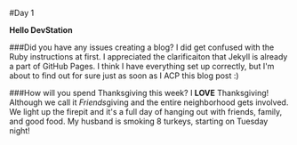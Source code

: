 #Day 1 

**Hello DevStation**

###Did you have any issues creating a blog?
I did get confused with the Ruby instructions at first. I appreciated the clarificaiton that Jekyll is already a part of GitHub Pages. I think I have everything set up correctly, but I'm about to find out for sure just as soon as I ACP this blog post :)

###How will you spend Thanksgiving this week? 
I **LOVE** Thanksgiving! Although we call it *Friends*giving and the entire neighborhood gets involved. We light up the firepit and it's a full day of hanging out with friends, family, and good food. My husband is smoking 8 turkeys, starting on Tuesday night! 
